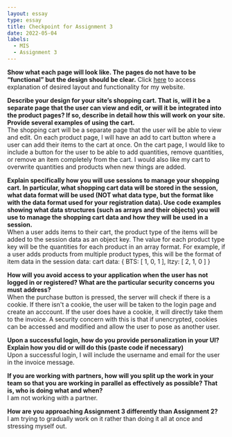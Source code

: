 ```yaml
---
layout: essay
type: essay
title: Checkpoint for Assignment 3
date: 2022-05-04
labels:
  - MIS 
  - Assignment 3
---
```


<strong>Show what each page will look like. The pages do not have to be “functional” but the design should be clear.</strong>
Click <a href="https://youtu.be/Yki-4gMucVU">here</a> to access explanation of desired layout and functionality for my website. 

<strong>Describe your design for your site’s shopping cart. That is, will it be a separate page that the user can view and edit, or will it be integrated into the product pages? If so, describe in detail how this will work on your site. Provide several examples of using the cart.</strong><br>
The shopping cart will be a separate page that the user will be able to view and edit. On each product page, I will have an add to cart button where a user can add their items to the cart at once. On the cart page, I would like to include a button for the user to be able to add quantities, remove quantities, or remove an item completely from the cart. I would also like my cart to overwrite quantities and products when new things are added. 

<strong>Explain specifically how you will use sessions to manage your shopping cart. In particular, what shopping cart data will be stored in the session, what data format will be used (NOT what data type, but the format like with the data format used for your registration data). Use code examples showing what data structures (such as arrays and their objects) you will use to manage the shopping cart data and how they will be used in a session.</strong><br>
When a user adds items to their cart, the product type of the items will be added to the session data as an object key. The value for each product type key will be the quantities for each product in an array format. For example, if a user adds products from multiple product types, this will be the format of item data in the session data:
cart data:  { BTS: [ 1, 0, 1 ], Itzy: [ 2, 1, 0 ] }

<strong>How will you avoid access to your application when the user has not logged in or registered? What are the particular security concerns you must address?</strong><br>
When the purchase button is pressed, the server will check if there is a cookie. If there isn't a cookie, the user will be taken to the login page and create an acccount. If the user does have a cookie, it will directly take them to the invoice. A security concern with this is that if unencrypted, cookies can be accessed and modified and allow the user to pose as another user.

<strong>Upon a successful login, how do you provide personalization in your UI? Explain how you did or will do this (paste code if necessary)</strong><br>
Upon a successful login, I will include the username and email for the user in the invoice message. 

<strong>If you are working with partners, how will you split up the work in your team so that you are working in parallel as effectively as possible? That is, who is doing what and when?</strong><br>
I am not working with a partner.

<strong>How are you approaching Assignment 3 differently than Assignment 2?</strong><br>
I am trying to gradually work on it rather than doing it all at once and stressing myself out. 
